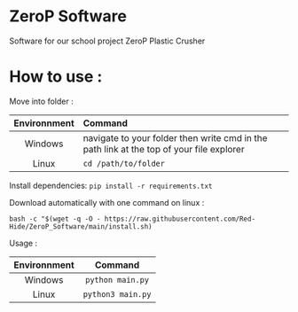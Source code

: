 # ZeroP Software
Software for our school project ZeroP Plastic Crusher

# How to use :

Move into folder : 

| Environnment | Command |
| :---: | :--- |
| Windows | navigate to your folder then write cmd in the path link at the top of your file explorer  |
| Linux | `cd /path/to/folder` |

Install dependencies: ``pip install -r requirements.txt``

Download automatically with one command on linux :

`bash -c "$(wget -q -O - https://raw.githubusercontent.com/Red-Hide/ZeroP_Software/main/install.sh)`

Usage : 

| Environnment | Command |
| :---: | :---: |
| Windows | `python main.py` |
| Linux | `python3 main.py` |
